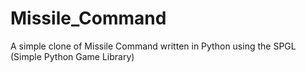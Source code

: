 # Missile_Command
A simple clone of Missile Command written in Python using the SPGL (Simple Python Game Library)
